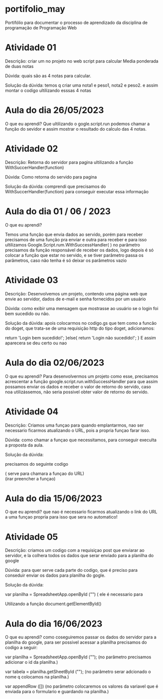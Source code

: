 # portifolio_may
Portifólio para documentar o processo de aprendizado da disciplina de programação de Programação Web

<h1>Atividade 01</h1>

Descrição: criar um no projeto no web script para calcular Media ponderada de duas notas 

Dúvida: quais são as 4 notas para calcular.

Solução da dúvida: temos q criar uma nota1 e peso1, nota2 e peso2. e assim montar o codigo ultilizando esssas 4 notas 

<h1> Aula do dia   26/05/2023     </h1>

O que eu aprendi? Que ultilizando o gogle.script.run podemos chamar a função do sevidor e assim mostrar o resultado do calculo das 4 notas.


<h1>Atividade 02</h1>

Descrição: Retorna  do servidor para pagina ultilizando a função WithSuccerHandler(function)

Dúvida: Como retorna do servido para pagina 

Solução da dúvida: comprendi que precisamos do WithSuccerHandler(function) para conseguir executar essa informação

<h1> Aula do dia   01 / 06 / 2023  </h1>

O que eu aprendi?

Temos uma função que envia dados ao servido, porém para receber precisamos de uma função pra enviar e outra para receber e para isso
ultilizamos Google.Script.rum.WithSuccessHandler( ) 
no parâmetro precisamos da função responsável de receber os dados, logo depois é só colocar a função que estar no servido, e se tiver parâmetro passa os parâmetros, caso não tenha é só deixar os parâmetros vazio


<h1>Atividade 03</h1>

Descrição: Desenvolvemos um projeto, contendo uma página
web que envie ao servidor, dados de e-mail e senha fornecidos por um usuário

Dúvida: como exibir uma mensagem
que mostrasse ao usuário se o login foi bem sucedido ou não. 

Solução da dúvida: apois colocarmos no codigo.gs que tem como a funcão do doget, que trata-se de uma requisição http do tipo doget, adicionamos:

return 'Login bem sucedido!';
}else{
  return 'Login não sucedido!';
}
E assim aparecera se deu certo ou nao
  
<h1> Aula do dia   02/06/2023  </h1>

O que eu aprendi?
Para desenvolvermos um projeto como esse, precisamos acrescentar a função  google.script.run.withSuccessHandler para que assim possamos enviar os dados e receber o valor de retorno do servido, caso noa utilizássemos, não seria possivel obter valor de retorno do servido.


<h1>Atividade 04</h1>

Descrição: Criamos uma funçao para quando emplantarmos, nao ser necessario ficarmos atualizando o URL, pois a propria funçao farar isso.

Dúvida:
como chamar a funçao que necessitamos, para conseguir execulta a proposta da aula.

Solução da dúvida:

precisamos do seguinte codigo 
<? var url= pegarUrl()?>   ( serve para chamara a funçao do URL)

<form action="" method= "post"> (irar preencher a funçao)

<h1> Aula do dia    15/06/2023  </h1>

O que eu aprendi?
que nao é necessario ficarmos atualizando o link do URL a uma funçao propria para isso que sera no automatico!


<h1>Atividade 05</h1>

Descrição: criamos um codigo com a requisiçao post que enviarar ao servidor, e la colhera todos os dados que serar enviado para a planilha do google

Dúvida: para quer serve cada parte do codigo, que é preciso para conseduir enviar os dados para planilha do gogle.

Solução da dúvida:  

var planilha = SpreadsheetApp.openById ("")  ( ele é necessario para 

Utilizando a função document.getElementById()

<h1> Aula do dia    16/06/2023  </h1>

O que eu aprendi? como coseguiremos passar os dados do servidor para a planilha do google, para ser possivel acessar a planilha precisamos do codigo a seguir:

var planilha = SpreadsheetApp.openById ("");  (no parâmetro precisamos adicionar o id da planilha.)

var tabela = planilha.getSheetById ("");  (no parâmetro serar adcionado o nome q colocamos na planilha.)

var appendRow ([])  (no parâmetro colocaremos os valores da variavel que é enviada para o formulario e guardando na planilha.)
